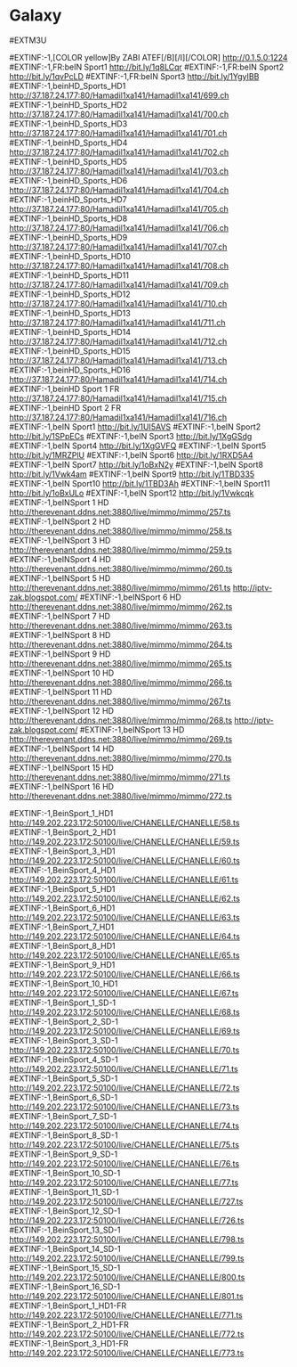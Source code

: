 # Galaxy
#EXTM3U

#EXTINF:-1,[COLOR yellow]By ZABI ATEF[/B][/I][/COLOR]
http://0.1.5.0:1224
#EXTINF:-1,FR:beIN Sport1
http://bit.ly/1q8LCqr
#EXTINF:-1,FR:beIN Sport2
http://bit.ly/1qvPcLD
#EXTINF:-1,FR:beIN Sport3
http://bit.ly/1YgyIBB
#EXTINF:-1,beinHD_Sports_HD1
http://37.187.24.177:80/Hamadil1xa141/Hamadil1xa141/699.ch
#EXTINF:-1,beinHD_Sports_HD2
http://37.187.24.177:80/Hamadil1xa141/Hamadil1xa141/700.ch
#EXTINF:-1,beinHD_Sports_HD3
http://37.187.24.177:80/Hamadil1xa141/Hamadil1xa141/701.ch
#EXTINF:-1,beinHD_Sports_HD4
http://37.187.24.177:80/Hamadil1xa141/Hamadil1xa141/702.ch
#EXTINF:-1,beinHD_Sports_HD5
http://37.187.24.177:80/Hamadil1xa141/Hamadil1xa141/703.ch
#EXTINF:-1,beinHD_Sports_HD6
http://37.187.24.177:80/Hamadil1xa141/Hamadil1xa141/704.ch
#EXTINF:-1,beinHD_Sports_HD7
http://37.187.24.177:80/Hamadil1xa141/Hamadil1xa141/705.ch
#EXTINF:-1,beinHD_Sports_HD8
http://37.187.24.177:80/Hamadil1xa141/Hamadil1xa141/706.ch
#EXTINF:-1,beinHD_Sports_HD9
http://37.187.24.177:80/Hamadil1xa141/Hamadil1xa141/707.ch
#EXTINF:-1,beinHD_Sports_HD10
http://37.187.24.177:80/Hamadil1xa141/Hamadil1xa141/708.ch
#EXTINF:-1,beinHD_Sports_HD11
http://37.187.24.177:80/Hamadil1xa141/Hamadil1xa141/709.ch
#EXTINF:-1,beinHD_Sports_HD12
http://37.187.24.177:80/Hamadil1xa141/Hamadil1xa141/710.ch
#EXTINF:-1,beinHD_Sports_HD13
http://37.187.24.177:80/Hamadil1xa141/Hamadil1xa141/711.ch
#EXTINF:-1,beinHD_Sports_HD14
http://37.187.24.177:80/Hamadil1xa141/Hamadil1xa141/712.ch
#EXTINF:-1,beinHD_Sports_HD15
http://37.187.24.177:80/Hamadil1xa141/Hamadil1xa141/713.ch
#EXTINF:-1,beinHD_Sports_HD16
http://37.187.24.177:80/Hamadil1xa141/Hamadil1xa141/714.ch
#EXTINF:-1,beinHD Sport 1 FR
http://37.187.24.177:80/Hamadil1xa141/Hamadil1xa141/715.ch
#EXTINF:-1,beinHD Sport 2 FR
http://37.187.24.177:80/Hamadil1xa141/Hamadil1xa141/716.ch
#EXTINF:-1,beIN Sport1
http://bit.ly/1UI5AVS
#EXTINF:-1,beIN Sport2
http://bit.ly/1SPpECs
#EXTINF:-1,beIN Sport3
http://bit.ly/1XgGSdg
#EXTINF:-1,beIN Sport4
http://bit.ly/1XgGVFQ
#EXTINF:-1,beIN Sport5
http://bit.ly/1MRZPlU
#EXTINF:-1,beIN Sport6
http://bit.ly/1RXD5A4
#EXTINF:-1,beIN Sport7
http://bit.ly/1oBxN2y
#EXTINF:-1,beIN Sport8
http://bit.ly/1Vwk4am
#EXTINF:-1,beIN Sport9
http://bit.ly/1TBD335
#EXTINF:-1,beIN Sport10
http://bit.ly/1TBD3Ah
#EXTINF:-1,beIN Sport11
http://bit.ly/1oBxULo
#EXTINF:-1,beIN Sport12
http://bit.ly/1Vwkcqk
#EXTINF:-1,beINSport 1 HD
http://therevenant.ddns.net:3880/live/mimmo/mimmo/257.ts
#EXTINF:-1,beINSport 2 HD
http://therevenant.ddns.net:3880/live/mimmo/mimmo/258.ts
#EXTINF:-1,beINSport 3 HD
http://therevenant.ddns.net:3880/live/mimmo/mimmo/259.ts
#EXTINF:-1,beINSport 4 HD
http://therevenant.ddns.net:3880/live/mimmo/mimmo/260.ts
#EXTINF:-1,beINSport 5 HD
http://therevenant.ddns.net:3880/live/mimmo/mimmo/261.ts
http://iptv-zak.blogspot.com/
#EXTINF:-1,beINSport 6 HD
http://therevenant.ddns.net:3880/live/mimmo/mimmo/262.ts
#EXTINF:-1,beINSport 7 HD
http://therevenant.ddns.net:3880/live/mimmo/mimmo/263.ts
#EXTINF:-1,beINSport 8 HD
http://therevenant.ddns.net:3880/live/mimmo/mimmo/264.ts
#EXTINF:-1,beINSport 9 HD
http://therevenant.ddns.net:3880/live/mimmo/mimmo/265.ts
#EXTINF:-1,beINSport 10 HD
http://therevenant.ddns.net:3880/live/mimmo/mimmo/266.ts
#EXTINF:-1,beINSport 11 HD
http://therevenant.ddns.net:3880/live/mimmo/mimmo/267.ts
#EXTINF:-1,beINSport 12 HD
http://therevenant.ddns.net:3880/live/mimmo/mimmo/268.ts
http://iptv-zak.blogspot.com/
#EXTINF:-1,beINSport 13 HD
http://therevenant.ddns.net:3880/live/mimmo/mimmo/269.ts
#EXTINF:-1,beINSport 14 HD
http://therevenant.ddns.net:3880/live/mimmo/mimmo/270.ts
#EXTINF:-1,beINSport 15 HD
http://therevenant.ddns.net:3880/live/mimmo/mimmo/271.ts
#EXTINF:-1,beINSport 16 HD
http://therevenant.ddns.net:3880/live/mimmo/mimmo/272.ts

#EXTINF:-1,BeinSport_1_HD1
http://149.202.223.172:50100/live/CHANELLE/CHANELLE/58.ts
#EXTINF:-1,BeinSport_2_HD1
http://149.202.223.172:50100/live/CHANELLE/CHANELLE/59.ts
#EXTINF:-1,BeinSport_3_HD1
http://149.202.223.172:50100/live/CHANELLE/CHANELLE/60.ts
#EXTINF:-1,BeinSport_4_HD1
http://149.202.223.172:50100/live/CHANELLE/CHANELLE/61.ts
#EXTINF:-1,BeinSport_5_HD1
http://149.202.223.172:50100/live/CHANELLE/CHANELLE/62.ts
#EXTINF:-1,BeinSport_6_HD1
http://149.202.223.172:50100/live/CHANELLE/CHANELLE/63.ts
#EXTINF:-1,BeinSport_7_HD1
http://149.202.223.172:50100/live/CHANELLE/CHANELLE/64.ts
#EXTINF:-1,BeinSport_8_HD1
http://149.202.223.172:50100/live/CHANELLE/CHANELLE/65.ts
#EXTINF:-1,BeinSport_9_HD1
http://149.202.223.172:50100/live/CHANELLE/CHANELLE/66.ts
#EXTINF:-1,BeinSport_10_HD1
http://149.202.223.172:50100/live/CHANELLE/CHANELLE/67.ts
#EXTINF:-1,BeinSport_1_SD-1
http://149.202.223.172:50100/live/CHANELLE/CHANELLE/68.ts
#EXTINF:-1,BeinSport_2_SD-1
http://149.202.223.172:50100/live/CHANELLE/CHANELLE/69.ts
#EXTINF:-1,BeinSport_3_SD-1
http://149.202.223.172:50100/live/CHANELLE/CHANELLE/70.ts
#EXTINF:-1,BeinSport_4_SD-1
http://149.202.223.172:50100/live/CHANELLE/CHANELLE/71.ts
#EXTINF:-1,BeinSport_5_SD-1
http://149.202.223.172:50100/live/CHANELLE/CHANELLE/72.ts
#EXTINF:-1,BeinSport_6_SD-1
http://149.202.223.172:50100/live/CHANELLE/CHANELLE/73.ts
#EXTINF:-1,BeinSport_7_SD-1
http://149.202.223.172:50100/live/CHANELLE/CHANELLE/74.ts
#EXTINF:-1,BeinSport_8_SD-1
http://149.202.223.172:50100/live/CHANELLE/CHANELLE/75.ts
#EXTINF:-1,BeinSport_9_SD-1
http://149.202.223.172:50100/live/CHANELLE/CHANELLE/76.ts
#EXTINF:-1,BeinSport_10_SD-1
http://149.202.223.172:50100/live/CHANELLE/CHANELLE/77.ts
#EXTINF:-1,BeinSport_11_SD-1
http://149.202.223.172:50100/live/CHANELLE/CHANELLE/727.ts
#EXTINF:-1,BeinSport_12_SD-1
http://149.202.223.172:50100/live/CHANELLE/CHANELLE/726.ts
#EXTINF:-1,BeinSport_13_SD-1
http://149.202.223.172:50100/live/CHANELLE/CHANELLE/798.ts
#EXTINF:-1,BeinSport_14_SD-1
http://149.202.223.172:50100/live/CHANELLE/CHANELLE/799.ts
#EXTINF:-1,BeinSport_15_SD-1
http://149.202.223.172:50100/live/CHANELLE/CHANELLE/800.ts
#EXTINF:-1,BeinSport_16_SD-1
http://149.202.223.172:50100/live/CHANELLE/CHANELLE/801.ts
#EXTINF:-1,BeinSport_1_HD1-FR
http://149.202.223.172:50100/live/CHANELLE/CHANELLE/771.ts
#EXTINF:-1,BeinSport_2_HD1-FR
http://149.202.223.172:50100/live/CHANELLE/CHANELLE/772.ts
#EXTINF:-1,BeinSport_3_HD1-FR
http://149.202.223.172:50100/live/CHANELLE/CHANELLE/773.ts

